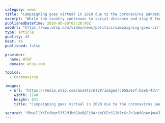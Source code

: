 ```yaml
---
category: news
title: "Campaigning goes virtual in 2020 due to the coronavirus pandemic"
excerpt: "While the country continues to social distance and stay 6 feet a part, Presidential candidates will have to stream their town halls and rallies online."
publishedDateTime: 2020-05-08T03:28:00Z
webUrl: "https://www.wtsp.com/video/news/politics/campaigning-goes-virtual-in-2020-due-to-the-coronavirus-pandemic/67-266e654d-0332-419a-baee-1ef8c35b4af0"
type: article
quality: 45
heat: 45
published: false

provider:
  name: WTSP
  domain: wtsp.com

topics:
  - Coronavirus

images:
  - url: "https://media.wtsp.com/assets/WTSP/images/c9582e5f-b29b-4d77-95a8-b10d70a755d0/c9582e5f-b29b-4d77-95a8-b10d70a755d0_1140x641.jpg"
    width: 1140
    height: 641
    title: "Campaigning goes virtual in 2020 due to the coronavirus pandemic"

secured: "ObwjllXKFc8Ngr5Jf2MJbdGOxBQFj9ArkhCOEnS12klrXtJhJwW9QnAxjmwCbS5/fNHUZiz6T55rktRKgEzPxaoWeAjwn3jJlvInptTwXHNoQftPkVFP5In31ui7ItzA8NdGwt7vtk2Yg7cM1Ex3fq4puNih5pex3HGJSzDMJwTSLRh9mtJrAUdYCor7pTycjtq45ICn/d5kYOwa7D/1CG6AYIqSriPO3HimlpxTNiNVsuZDVukfFj3z5hl/kLQQU/pFvXEldLmh5f1eYEEF063EJbGhJmAIN2vEGz8WLCvPMCU+5kE2zvCZFsvXi1rtxobv6qOwweAi8Oj/VIF8R2La7Cbm4LbA46HvSl1tIZbkr6C34VwXSw00Z2VetSisv/VX+ZWTr9ZtkKEBnoWdlz7fR/vuvTUSyKGSFx6y9VoWzCzR4yci86aTpV7TxI15cWSar6oHUclaayeqe47eGZCpAJ/B8Yz3RBITqPLNnmU=;FNPpHLm02YBG/RnH8SycLg=="
---
```


